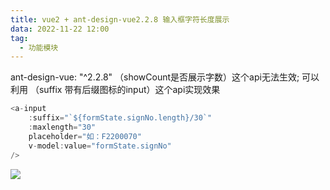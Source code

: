 ```yaml
---
title: vue2 + ant-design-vue2.2.8 输入框字符长度展示
data: 2022-11-22 12:00
tag:
  - 功能模块
---
```



ant-design-vue: "^2.2.8" （showCount是否展示字数）这个api无法生效; 可以利用 （suffix 带有后缀图标的input）这个api实现效果

<!-- more -->

```js
<a-input
    :suffix="`${formState.signNo.length}/30`"
    :maxlength="30"
    placeholder="如：F2200070"
    v-model:value="formState.signNo"
/>
```

![](http://linmingqi.top/img/%E5%AD%97%E7%AC%A6%E9%95%BF%E5%BA%A6%E5%B1%95%E7%A4%BA.png)
<!-- more -->